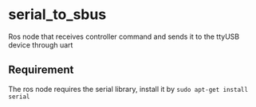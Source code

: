 # serial_to_sbus
Ros node that receives controller command and sends it to the ttyUSB device through uart

## Requirement
The ros node requires the serial library, install it by
```sudo apt-get install serial```
